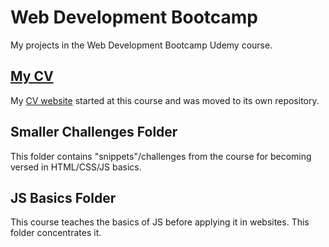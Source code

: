 # Web Development Bootcamp

My projects in the Web Development Bootcamp Udemy course.

## [My CV](https://arielmaj.github.io/)

My [CV website](https://arielmaj.github.io/) started at this course and was moved to its own repository.

## Smaller Challenges Folder

This folder contains "snippets"/challenges from the course for becoming versed in HTML/CSS/JS basics.

## JS Basics Folder

This course teaches the basics of JS before applying it in websites. This folder concentrates it.
